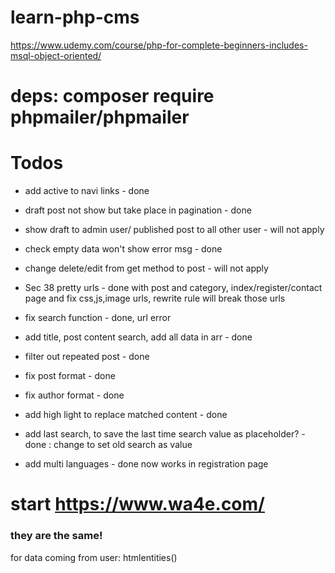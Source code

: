 # learn-php-cms

https://www.udemy.com/course/php-for-complete-beginners-includes-msql-object-oriented/

# deps: composer require phpmailer/phpmailer

# Todos

- add active to navi links - done
- draft post not show but take place in pagination - done
- show draft to admin user/ published post to all other user - will not apply
- check empty data won't show error msg - done

- change delete/edit from get method to post - will not apply
- Sec 38 pretty urls - done with post and category, index/register/contact page and fix css,js,image urls, rewrite rule will break those urls

- fix search function - done, url error
- add title, post content search, add all data in arr - done
- filter out repeated post - done
- fix post format - done
- fix author format - done
- add high light to replace matched content - done
- add last search, to save the last time search value as placeholder? - done : change to set old search as value 

- add multi languages - done now works in registration page

# start https://www.wa4e.com/

### they are the same!
<?php echo $vari_exp ?>
<?= $vari_exp ?>

for data coming from user: htmlentities()
